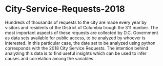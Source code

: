 # City-Service-Requests-2018
Hundreds of thousands of requests to the city are made every year by visitors and residents of the District of Columbia trough the 311 number. The most important aspects of these requests are collected by D.C. Government as data sets available for public access, to be analyzed by whoever is interested.   In this particular case, the date set to be analyzed using python corresponds with the 2018 City Service Requests. The intention behind analyzing this data is to find useful insights which can be used to infer causes and correlation among the variables. 
